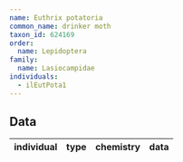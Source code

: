 ```yaml
---
name: Euthrix potatoria
common_name: drinker moth
taxon_id: 624169
order:
  name: Lepidoptera
family:
  name: Lasiocampidae
individuals:
  - ilEutPota1
---
```


## Data

| individual | type       | chemistry      | data |
| ---------- | ---------- | -------------- | ---- |
